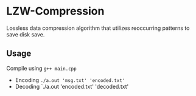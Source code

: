 # LZW-Compression

Lossless data compression algorithm that utilizes reoccurring patterns to save disk save.

## Usage

Compile using `g++ main.cpp` <br/>
* Encoding
`./a.out 'msg.txt' 'encoded.txt'`
* Decoding
`./a.out 'encoded.txt' 'decoded.txt'
